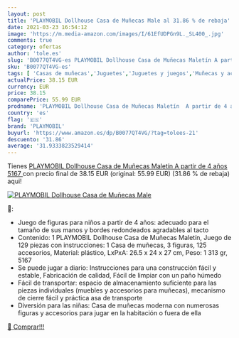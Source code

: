 ```yaml
---
layout: post
title: 'PLAYMOBIL Dollhouse Casa de Muñecas Male al 31.86 % de rebaja'
date: 2021-03-23 16:54:12
image: 'https://m.media-amazon.com/images/I/61EfUDPGn9L._SL400_.jpg'
comments: true
category: ofertas
author: 'tole.es'
slug: 'B0077QT4VG-es PLAYMOBIL Dollhouse Casa de Muñecas Maletín A partir de 4...'
sku: 'B0077QT4VG-es'
tags: [ 'Casas de muñecas','Juguetes','Juguetes y juegos','Muñecas y accesorios','playmobil', ]
actualPrice: 38.15 EUR
currency: EUR
price: 38.15
comparePrice: 55.99 EUR
prodname: 'PLAYMOBIL Dollhouse Casa de Muñecas Maletín  A partir de 4 años  5167 '
country: 'es'
flag: '🇪🇸'
brand: 'PLAYMOBIL'
buyurl: 'https://www.amazon.es/dp/B0077QT4VG/?tag=tolees-21'
descuento: '31.86'
average: '31.9333823529414'
---
```


Tienes [PLAYMOBIL Dollhouse Casa de Muñecas Maletín  A partir de 4 años  5167 ](https://www.amazon.es/dp/B0077QT4VG/?tag=tolees-21) con precio final de  38.15 EUR (original: 55.99 EUR) (31.86 %  de rebaja) aqui!

[![PLAYMOBIL Dollhouse Casa de Muñecas Male](https://m.media-amazon.com/images/I/61EfUDPGn9L._SL400_.jpg)](https://www.amazon.es/dp/B0077QT4VG/?tag=tolees-21)

🔎:

- Juego de figuras para niños a partir de 4 años: adecuado para el tamaño de sus manos y bordes redondeados agradables al tacto
- Contenido: 1 PLAYMOBIL Dollhouse Casa de Muñecas Maletín, Juego de 129 piezas con instrucciones: 1 Casa de muñecas, 3 figuras, 125 accesorios, Material: plástico, LxPxA: 26.5 x 24 x 27 cm, Peso: 1 313 gr, 5167
- Se puede jugar a diario: Instrucciones para una construcción fácil y estable, Fabricación de calidad, Fácil de limpiar con un paño húmedo
- Fácil de transportar: espacio de almacenamiento suficiente para las piezas individuales (muebles y accesorios para muñecas), mecanismo de cierre fácil y práctica asa de transporte
- Diversión para las niñas: Casa de muñecas moderna con numerosas figuras y accesorios para jugar en la habitación o fuera de ella

[🛒 Comprar!!!](https://www.amazon.es/dp/B0077QT4VG/?tag=tolees-21)
